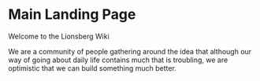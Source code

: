 # Main Landing Page
Welcome to the Lionsberg Wiki

We are a community of people gathering around the idea that although our way of going about daily life contains much that is troubling, we are optimistic that we can build something much better.